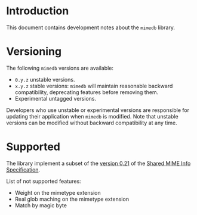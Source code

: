 # Introduction
This document contains development notes about the `mimedb` library.

# Versioning
The following `mimedb` versions are available:
- `0.y.z` unstable versions.
- `x.y.z` stable versions: `mimedb` will maintain reasonable backward
  compatibility, deprecating features before removing them.
- Experimental untagged versions.

Developers who use unstable or experimental versions are responsible for
updating their application when `mimedb` is modified. Note that
unstable versions can be modified without backward compatibility at any
time.

# Supported
The library implement a subset of the [version
0.21](https://specifications.freedesktop.org/shared-mime-info-spec/shared-mime-info-spec-0.21.html)
of the [Shared MIME Info
Specification](https://freedesktop.org/wiki/Specifications/shared-mime-info-spec/).

List of not supported features:
- Weight on the mimetype extension
- Real glob maching on the mimetype extension
- Match by magic byte
